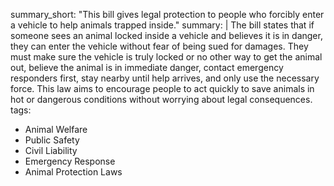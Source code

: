 summary_short: "This bill gives legal protection to people who forcibly enter a vehicle to help animals trapped inside."
summary: |
  The bill states that if someone sees an animal locked inside a vehicle and believes it is in danger, they can enter the vehicle without fear of being sued for damages. They must make sure the vehicle is truly locked or no other way to get the animal out, believe the animal is in immediate danger, contact emergency responders first, stay nearby until help arrives, and only use the necessary force. This law aims to encourage people to act quickly to save animals in hot or dangerous conditions without worrying about legal consequences.
tags:
  - Animal Welfare
  - Public Safety
  - Civil Liability
  - Emergency Response
  - Animal Protection Laws
